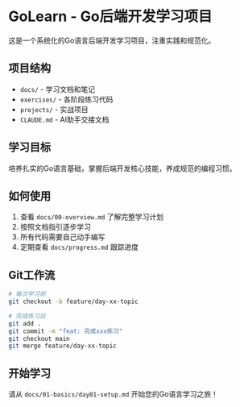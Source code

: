 # GoLearn - Go后端开发学习项目

这是一个系统化的Go语言后端开发学习项目，注重实践和规范化。

## 项目结构
- `docs/` - 学习文档和笔记
- `exercises/` - 各阶段练习代码
- `projects/` - 实战项目
- `CLAUDE.md` - AI助手交接文档

## 学习目标
培养扎实的Go语言基础，掌握后端开发核心技能，养成规范的编程习惯。

## 如何使用
1. 查看 `docs/00-overview.md` 了解完整学习计划
2. 按照文档指引逐步学习
3. 所有代码需要自己动手编写
4. 定期查看 `docs/progress.md` 跟踪进度

## Git工作流
```bash
# 每次学习前
git checkout -b feature/day-xx-topic

# 完成练习后
git add .
git commit -m "feat: 完成xxx练习"
git checkout main
git merge feature/day-xx-topic
```

## 开始学习
请从 `docs/01-basics/day01-setup.md` 开始您的Go语言学习之旅！